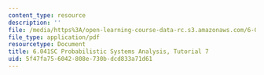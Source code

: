 ```yaml
---
content_type: resource
description: ''
file: /media/https%3A/open-learning-course-data-rc.s3.amazonaws.com/6-041sc-probabilistic-systems-analysis-and-applied-probability-fall-2013/5f47fa756042808e730bdcd833a71d61_MIT6_041SCF13_tut07.pdf
file_type: application/pdf
resourcetype: Document
title: 6.041SC Probabilistic Systems Analysis, Tutorial 7
uid: 5f47fa75-6042-808e-730b-dcd833a71d61
---
```

